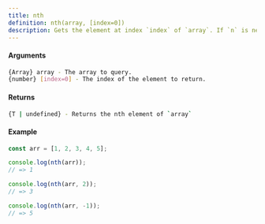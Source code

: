 ```yaml
---
title: nth
definition: nth(array, [index=0])
description: Gets the element at index `index` of `array`. If `n` is negative, the nth element from the end is returned.
---
```



#### Arguments


```bash
{Array} array - The array to query.
{number} [index=0] - The index of the element to return.
```


#### Returns


```bash
{T | undefined} - Returns the nth element of `array`
```


#### Example


```ts
const arr = [1, 2, 3, 4, 5];

console.log(nth(arr));
// => 1

console.log(nth(arr, 2));
// => 3

console.log(nth(arr, -1));
// => 5
```